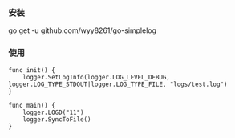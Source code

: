### 安装
go get -u github.com/wyy8261/go-simplelog
### 使用
```
func init() {
	logger.SetLogInfo(logger.LOG_LEVEL_DEBUG, logger.LOG_TYPE_STDOUT|logger.LOG_TYPE_FILE, "logs/test.log")
}

func main() {
	logger.LOGD("11")
	logger.SyncToFile()
}
```
